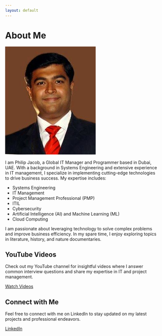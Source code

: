 ```yaml
---
layout: default
---
```


# About Me

![Philip Jacob](/assets/images/PhilipPassportPicture.jpeg)

I am Philip Jacob, a Global IT Manager and Programmer based in Dubai, UAE. With a background in Systems Engineering and extensive experience in IT management, I specialize in implementing cutting-edge technologies to drive business success. My expertise includes:

- Systems Engineering
- IT Management
- Project Management Professional (PMP)
- ITIL
- Cybersecurity
- Artificial Intelligence (AI) and Machine Learning (ML)
- Cloud Computing

I am passionate about leveraging technology to solve complex problems and improve business efficiency. In my spare time, I enjoy exploring topics in literature, history, and nature documentaries.

## YouTube Videos

Check out my YouTube channel for insightful videos where I answer common interview questions and share my expertise in IT and project management.

[Watch Videos](#)  <!-- Replace "#" with the actual URL to your YouTube channel -->

## Connect with Me

Feel free to connect with me on LinkedIn to stay updated on my latest projects and professional endeavors.

[LinkedIn](https://www.linkedin.com/in/philip-jacob-0077bond/)  <!-- Replace "#" with the actual URL to your LinkedIn profile -->
